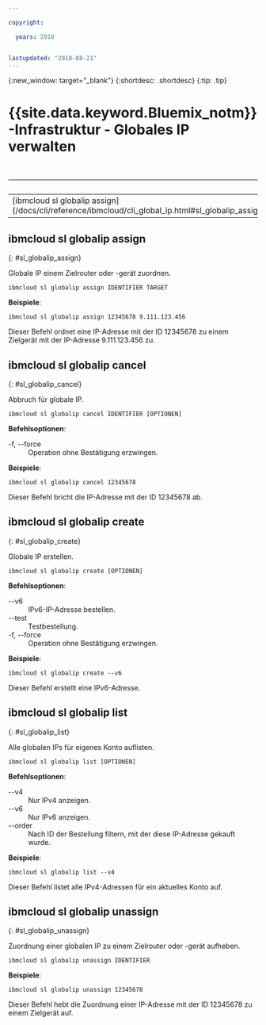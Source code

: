 ```yaml
---

copyright:

  years: 2018


lastupdated: "2018-08-21"
---
```


{:new_window: target="_blank"}
{:shortdesc: .shortdesc}
{:tip: .tip}

# {{site.data.keyword.Bluemix_notm}}-Infrastruktur - Globales IP verwalten

<table summary="Allgemeine Befehle der Infrastruktur für {{site.data.keyword.Bluemix_notm}} mit Links zu weiteren Informationen über den Befehl, in alphabetischer Reihenfolge">
<caption>Tabelle 1. Allgemeine IP-Befehle der Infrastruktur für {{site.data.keyword.Bluemix_notm}}</caption>
 <thead>
 <th colspan="6">{{site.data.keyword.Bluemix_notm}}-Infrastruktur - Befehle für globales IP</th>
 </thead>
 <tbody>
 <tr>
  <td>[ibmcloud sl globalip assign](/docs/cli/reference/ibmcloud/cli_global_ip.html#sl_globalip_assign)</td>
  <td>[ibmcloud sl globalip cancel](/docs/cli/reference/ibmcloud/cli_global_ip.html#sl_globalip_cancel)</td>
  <td>[ibmcloud sl globalip create](/docs/cli/reference/ibmcloud/cli_global_ip.html#sl_globalip_create)</td>
 <td>[ibmcloud sl globalip list](/docs/cli/reference/ibmcloud/cli_global_ip.html#sl_globalip_list)</td>
 <td>[ibmcloud sl globalip unassign](/docs/cli/reference/ibmcloud/cli_global_ip.html#sl_globalip_unassign)</td>
 </tr>
   </tbody>
 </table>

 ## ibmcloud sl globalip assign
{: #sl_globalip_assign}

Globale IP einem Zielrouter oder -gerät zuordnen.
```
ibmcloud sl globalip assign IDENTIFIER TARGET
```


**Beispiele**:
```
ibmcloud sl globalip assign 12345678 9.111.123.456
```
Dieser Befehl ordnet eine IP-Adresse mit der ID 12345678 zu einem Zielgerät mit der IP-Adresse 9.111.123.456 zu.

## ibmcloud sl globalip cancel
{: #sl_globalip_cancel}

Abbruch für globale IP.
```
ibmcloud sl globalip cancel IDENTIFIER [OPTIONEN]
```

<strong>Befehlsoptionen</strong>:
<dl>
<dt>-f, --force</dt>
<dd>Operation ohne Bestätigung erzwingen.</dd>
</dl>

**Beispiele**:
```
ibmcloud sl globalip cancel 12345678
```
Dieser Befehl bricht die IP-Adresse mit der ID 12345678 ab.

 ## ibmcloud sl globalip create
{: #sl_globalip_create}

Globale IP erstellen.
```
ibmcloud sl globalip create [OPTIONEN]
```

<strong>Befehlsoptionen</strong>:
<dl>
<dt>--v6</dt>
<dd>IPv6-IP-Adresse bestellen.</dd>
<dt>--test</dt>
<dd>Testbestellung.</dd>
<dt>-f, --force</dt>
<dd>Operation ohne Bestätigung erzwingen.</dd>
</dl>

**Beispiele**:
```
ibmcloud sl globalip create --v6
```
Dieser Befehl erstellt eine IPv6-Adresse.

## ibmcloud sl globalip list
{: #sl_globalip_list}

Alle globalen IPs für eigenes Konto auflisten.
```
ibmcloud sl globalip list [OPTIONEN]
```

<strong>Befehlsoptionen</strong>:
<dl>
<dt>--v4</dt>
<dd>Nur IPv4 anzeigen.</dd>
<dt>--v6</dt>
<dd>Nur IPv6 anzeigen.</dd>
<dt>--order</dt>
<dd>Nach ID der Bestellung filtern, mit der diese IP-Adresse gekauft wurde.</dd>
</dl>

**Beispiele**:
```
ibmcloud sl globalip list --v4
```
Dieser Befehl listet alle IPv4-Adressen für ein aktuelles Konto auf.

## ibmcloud sl globalip unassign
{: #sl_globalip_unassign}

Zuordnung einer globalen IP zu einem Zielrouter oder -gerät aufheben.
```
ibmcloud sl globalip unassign IDENTIFIER
```


**Beispiele**:
```
ibmcloud sl globalip unassign 12345678
```
Dieser Befehl hebt die Zuordnung einer IP-Adresse mit der ID 12345678 zu einem Zielgerät auf.
